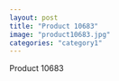 ```yaml
---
layout: post
title: "Product 10683"
image: "product10683.jpg"
categories: "category1"
---
```

Product 10683
